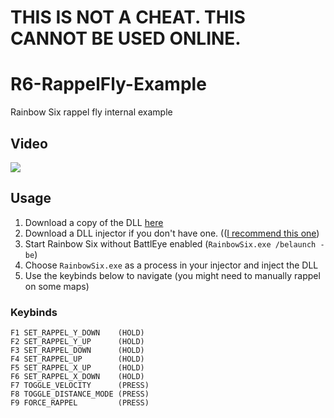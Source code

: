 # THIS IS NOT A CHEAT. THIS CANNOT BE USED ONLINE.

# R6-RappelFly-Example
 Rainbow Six rappel fly internal example
## Video
[![](https://img.youtube.com/vi/PG8wLCEaq-c/0.jpg)](https://www.youtube.com/watch?v=PG8wLCEaq-c)
## Usage
 1. Download a copy of the DLL [here](https://github.com/afoxie/R6-Rappel-Fly-Example/releases/)
 2. Download a DLL injector if you don't have one. (([I recommend this one](https://github.com/master131/ExtremeInjector/releases/))
 3. Start Rainbow Six without BattlEye enabled (`RainbowSix.exe /belaunch -be`)
 4. Choose `RainbowSix.exe` as a process in your injector and inject the DLL
 5. Use the keybinds below to navigate (you might need to manually rappel on some maps)
### Keybinds
```
F1 SET_RAPPEL_Y_DOWN    (HOLD)
F2 SET_RAPPEL_Y_UP      (HOLD)
F3 SET_RAPPEL_DOWN      (HOLD)
F4 SET_RAPPEL_UP        (HOLD)
F5 SET_RAPPEL_X_UP      (HOLD)
F6 SET_RAPPEL_X_DOWN    (HOLD)
F7 TOGGLE_VELOCITY      (PRESS)
F8 TOGGLE_DISTANCE_MODE (PRESS)
F9 FORCE_RAPPEL         (PRESS)
```
